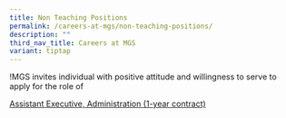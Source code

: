 ```yaml
---
title: Non Teaching Positions
permalink: /careers-at-mgs/non-teaching-positions/
description: ""
third_nav_title: Careers at MGS
variant: tiptap
---
```

<p>!MGS invites individual with positive attitude and willingness to serve
to apply for the role of</p>
<p><a href="https://sg.jobstreet.com/job/78964501?ref=search-standalone&amp;type=standard&amp;origin=showNewTab#sol=143b1bcdd76257c21ddb927e02623465a24939c3" rel="noopener noreferrer nofollow" target="_blank">Assistant Executive, Administration (1-year contract)</a>
</p>